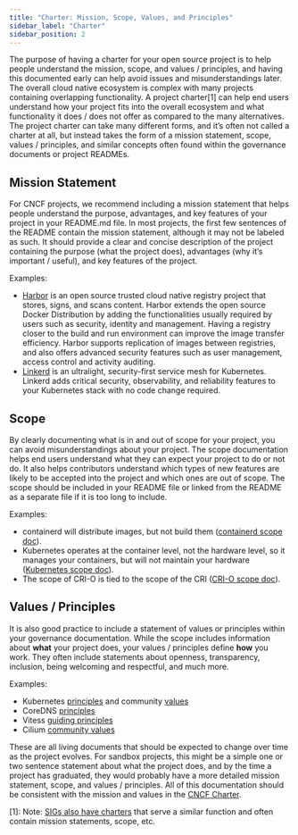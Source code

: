 ```yaml
---
title: "Charter: Mission, Scope, Values, and Principles"
sidebar_label: "Charter"
sidebar_position: 2
---
```


The purpose of having a charter for your open source project is to help people
understand the mission, scope, and values / principles, and having this
documented early can help avoid issues and misunderstandings later. The overall
cloud native ecosystem is complex with many projects containing overlapping
functionality. A project charter[1] can help end users understand how your project
fits into the overall ecosystem and what functionality it does / does not offer
as compared to the many alternatives. The project charter can take many
different forms, and it’s often not called a charter at all, but instead takes
the form of a mission statement, scope, values / principles, and similar
concepts often found within the governance documents or project READMEs.

## Mission Statement

For CNCF projects, we recommend including a mission statement that helps people
understand the purpose, advantages, and key features of your project in your
README.md file. In most projects, the first few sentences of the README contain
the mission statement, although it may not be labeled as such. It should provide
a clear and concise description of the project containing the purpose (what the
project does), advantages (why it’s important / useful), and key features of the
project.

Examples:

*   [Harbor](https://github.com/goharbor/harbor) is an open source trusted cloud
    native registry project that stores, signs, and scans content. Harbor
    extends the open source Docker Distribution by adding the functionalities
    usually required by users such as security, identity and management. Having
    a registry closer to the build and run environment can improve the image
    transfer efficiency. Harbor supports replication of images between
    registries, and also offers advanced security features such as user
    management, access control and activity auditing.
*   [Linkerd](https://github.com/linkerd/linkerd2) is an ultralight,
    security-first service mesh for Kubernetes. Linkerd adds critical security,
    observability, and reliability features to your Kubernetes stack with no
    code change required.

## Scope

By clearly documenting what is in and out of scope for your project, you can
avoid misunderstandings about your project. The scope documentation helps end
users understand what they can expect your project to do or not do. It also
helps contributors understand which types of new features are likely to be
accepted into the project and which ones are out of scope. The scope should be
included in your README file or linked from the README as a separate file if it
is too long to include.

Examples:

*   containerd will distribute images, but not build them ([containerd scope
   doc](https://github.com/containerd/containerd/blob/master/SCOPE.md)).
*   Kubernetes operates at the container level, not the hardware level, so it
    manages your containers, but will not maintain your hardware ([Kubernetes
    scope
    doc](https://kubernetes.io/docs/concepts/overview/what-is-kubernetes/)).
*   The scope of CRI-O is tied to the scope of the CRI
    ([CRI-O scope doc](https://github.com/cri-o/cri-o#what-is-the-scope-of-this-project)).

## Values / Principles

It is also good practice to include a statement of values or principles within
your governance documentation. While the scope includes information about
**what** your project does, your values / principles define **how** you work.
They often include statements about openness, transparency, inclusion, being
welcoming and respectful, and much more. 

Examples:

*   Kubernetes [principles](https://github.com/kubernetes/community/blob/master/governance.md)
    and community [values](https://github.com/kubernetes/community/blob/master/values.md)
*   CoreDNS [principles](https://github.com/coredns/coredns/blob/master/GOVERNANCE.md)
*   Vitess [guiding principles](https://github.com/vitessio/vitess/blob/master/GUIDING_PRINCIPLES.md)
*   Cilium [community values](https://github.com/cilium/community/blob/main/VALUES.md)

These are all living documents that should be expected to change over time as
the project evolves. For sandbox projects, this might be a simple one or two
sentence statement about what the project does, and by the time a project has
graduated, they would probably have a more detailed mission statement, scope,
and values / principles. All of this documentation should be consistent with the
mission and values in the [CNCF
Charter](https://github.com/cncf/foundation/blob/master/charter.md).

[1]: Note: [SIGs also have charters](https://github.com/cncf/sig-contributor-strategy) 
      that serve a similar function and often contain mission statements, scope, etc. 